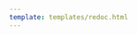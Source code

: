 ```yaml
---
template: templates/redoc.html
---
```


<redoc spec-url='{{base_path}}/apis/restapis/association.yaml'></redoc>
<script src="https://cdn.jsdelivr.net/npm/redoc@next/bundles/redoc.standalone.js"> </script>